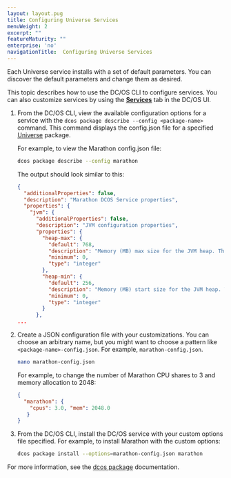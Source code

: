 ```yaml
---
layout: layout.pug
title: Configuring Universe Services
menuWeight: 2
excerpt: ""
featureMaturity: ""
enterprise: 'no'
navigationTitle:  Configuring Universe Services
---
```


<!-- This source repo for this topic is https://github.com/dcos/dcos-docs -->


Each Universe service installs with a set of default parameters. You can discover the default parameters and change them as desired.

This topic describes how to use the DC/OS CLI to configure services. You can also customize services by using the [**Services**](/1.8/usage/webinterface/#services) tab in the DC/OS UI. 

1.  From the DC/OS CLI, view the available configuration options for a service with the `dcos package describe --config <package-name>` command. This command displays the config.json file for a specified [Universe](https://github.com/mesosphere/universe) package.

    For example, to view the Marathon config.json file:

    ```bash
    dcos package describe --config marathon
    ```
    
    The output should look similar to this:
    
    ```json
    {
      "additionalProperties": false,
      "description": "Marathon DCOS Service properties",
      "properties": {
        "jvm": {
          "additionalProperties": false,
          "description": "JVM configuration properties",
          "properties": {
            "heap-max": {
              "default": 768,
              "description": "Memory (MB) max size for the JVM heap. This number should be less than the memory allocated to the Marathon instance (General rule: 50%).",
              "minimum": 0,
              "type": "integer"
            },
            "heap-min": {
              "default": 256,
              "description": "Memory (MB) start size for the JVM heap. This number should be be less or equals than the heap-max.",
              "minimum": 0,
              "type": "integer"
            }
          },
    ...      
    ```

2.  Create a JSON configuration file with your customizations. You can choose an arbitrary name, but you might want to choose a pattern like `<package-name>-config.json`. For example, `marathon-config.json`.

    ```bash
    nano marathon-config.json
    ```

    For example, to change the number of Marathon CPU shares to 3 and memory allocation to 2048:

    ```json
    {
      "marathon": {
        "cpus": 3.0, "mem": 2048.0
       }
    }
    ```

4.  From the DC/OS CLI, install the DC/OS service with your custom options file specified. For example, to install Marathon with the custom options:

    ```bash
    dcos package install --options=marathon-config.json marathon
    ```

For more information, see the [dcos package](/1.8/usage/cli/command-reference/#dcospackage) documentation.
